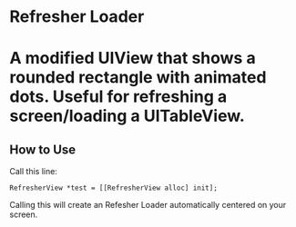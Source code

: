 Refresher Loader
========

A modified UIView that shows a rounded rectangle with animated dots. Useful for refreshing a screen/loading a UITableView.
==============


How to Use
--------------
Call this line:

    RefresherView *test = [[RefresherView alloc] init];

Calling this will create an Refesher Loader automatically centered on your screen.